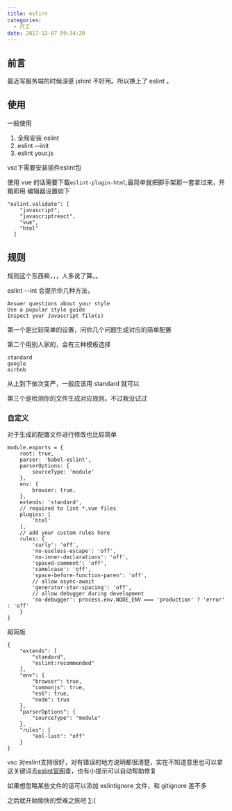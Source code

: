 ```yaml
---
title: eslint
categories:
  - 尺工
date: 2017-12-07 09:34:20
---
```

<p></p>
<!-- more -->

## 前言
最近写服务端的时候深感 jshint 不好用。所以换上了 eslint 。

## 使用
一般使用

1. 全局安装 eslint
2. eslint --init
3. eslint your.js

vsc下需要安装插件eslint包

使用 vue 的话需要下载`eslint-plugin-html`,最简单就把脚手架那一套拿过来，开箱即用
编辑器设置如下
```
"eslint.validate": [
    "javascript",
    "javascriptreact",
    "vue",
    "html"
  ]
```
## 规则
规则这个东西嘛，，，人多说了算。。

eslint --int 会提示你几种方法，
```
Answer questions about your style
Use a popular style guide
Inspect your Javascript file(s)
```
第一个是比较简单的设置，问你几个问题生成对应的简单配置

第二个用别人家的，会有三种模板选择

```
standard
google
airbnb
```

从上到下依次变严，一般应该用 standard 就可以

第三个是检测你的文件生成对应规则。不过我没试过

### 自定义
对于生成的配置文件进行修改也比较简单
```
module.exports = {
    root: true,
    parser: 'babel-eslint',
    parserOptions: {
        sourceType: 'module'
    },
    env: {
        browser: true,
    },
    extends: 'standard',
    // required to lint *.vue files
    plugins: [
        'html'
    ],
    // add your custom rules here
    rules: {
        'curly': 'off',
        'no-useless-escape': 'off',
        'no-inner-declarations': 'off',
        'spaced-comment': 'off',
        'camelcase': 'off',
        'space-before-function-paren': 'off',
        // allow async-await
        'generator-star-spacing': 'off',
        // allow debugger during development
        'no-debugger': process.env.NODE_ENV === 'production' ? 'error' : 'off'
    }
}

```
超简版
```
{
    "extends": [
        "standard",
        "eslint:recommended"
    ],
    "env": {
        "browser": true,
        "commonjs": true,
        "es6": true,
        "node": true
    },
    "parserOptions": {
        "sourceType": "module"
    },
    "rules": {
        "eol-last": "off"
    }
}
```
vsc 对eslint支持很好，对有错误的地方说明都很清楚，实在不知道意思也可以拿这关键词去[eslint官网](https://eslint.org/docs/rules/)查，也有小提示可以自动帮助修复

如果想忽略某些文件的话可以添加 eslintignore 文件，和 gitignore 差不多

之后就开始愉快的受难之旅吧 ∑:(
